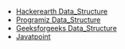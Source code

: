 * [Hackerearth Data_Structure](https://www.hackerearth.com/practice/data-structures/arrays/1-d/tutorial/)
* [Programiz Data_Structure](https://www.programiz.com/dsa/stack)
* [Geeksforgeeks Data_Structure](https://www.geeksforgeeks.org/data-structures/?ref=grb)
* [Javatpoint](https://www.javatpoint.com/data-structure-tutorial)
